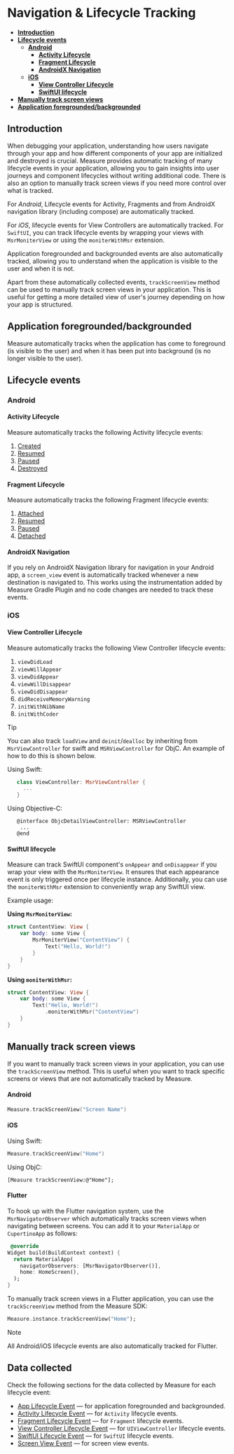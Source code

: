 # Navigation & Lifecycle Tracking

- [**Introduction**](#introduction)
- [**Lifecycle events**](#lifecycle-events)
    - [**Android**](#android)
        - [**Activity Lifecycle**](#activity-lifecycle)
        - [**Fragment Lifecycle**](#fragment-lifecycle)
        - [**AndroidX Navigation**](#androidx-navigation)
    - [**iOS**](#ios)
        - [**View Controller Lifecycle**](#view-controller-lifecycle)
        - [**SwiftUI lifecycle**](#swiftui-lifecycle)
- [**Manually track screen views**](#manually-track-screen-views)
- [**Application foregrounded/backgrounded**](#application-foregroundedbackgrounded)

## Introduction

When debugging your application, understanding how users navigate through your app and how different components of your
app are initialized and destroyed is crucial. Measure provides automatic tracking of many lifecycle events in
your application, allowing you to gain insights into user journeys and component lifecycles without writing additional
code. There is also an option to manually track screen views if you need more control over what is tracked.

For _Android_, Lifecycle events for Activity, Fragments and from AndroidX navigation library (including compose) are
automatically tracked.

For _iOS_, lifecycle events for View Controllers are automatically tracked. For `SwiftUI`, you can track lifecycle
events by wrapping your views with `MsrMoniterView` or using the `moniterWithMsr` extension.

Application foregrounded and backgrounded events are also automatically tracked, allowing you to understand when the
application is visible to the user and when it is not.

Apart from these automatically collected events, `trackScreenView` method can be used to manually track screen views
in your application. This is useful for getting a more detailed view of user's journey depending on how your app is
structured.

## Application foregrounded/backgrounded

Measure automatically tracks when the application has come to foreground (is visible to the user) and when
it has been put into background (is no longer visible to the user).

## Lifecycle events

### Android

#### Activity Lifecycle

Measure automatically tracks the following Activity lifecycle events:

1. [Created](https://developer.android.com/guide/components/activities/activity-lifecycle#oncreate)
2. [Resumed](https://developer.android.com/guide/components/activities/activity-lifecycle#onresume)
3. [Paused](https://developer.android.com/guide/components/activities/activity-lifecycle#onpause)
4. [Destroyed](https://developer.android.com/guide/components/activities/activity-lifecycle#ondestroy)

#### Fragment Lifecycle

Measure automatically tracks the following Fragment lifecycle events:

1. [Attached](https://developer.android.com/reference/androidx/fragment/app/Fragment.html#onAttach(android.content.Context))
2. [Resumed](https://developer.android.com/reference/androidx/fragment/app/Fragment.html#onResume())
3. [Paused](https://developer.android.com/reference/androidx/fragment/app/Fragment.html#onPause())
4. [Detached](https://developer.android.com/reference/androidx/fragment/app/Fragment.html#onDetach())

#### AndroidX Navigation

If you rely on AndroidX Navigation library for navigation in your Android app, a `screen_view` event is automatically
tracked whenever a new destination is navigated to. This works using the instrumentation added by Measure Gradle Plugin
and no code changes are needed to track these events.

### iOS

#### View Controller Lifecycle

Measure automatically tracks the following View Controller lifecycle events:

1. `viewDidLoad`
2. `viewWillAppear`
3. `viewDidAppear`
4. `viewWillDisappear`
5. `viewDidDisappear`
6. `didReceiveMemoryWarning`
7. `initWithNibName`
8. `initWithCoder`

> [!TIP]
>
> You can also track `loadView` and `deinit`/`dealloc` by inheriting from `MsrViewController` for swift
> and `MSRViewController` for ObjC. An example of how to do this is shown below.

Using Swift:

```swift
   class ViewController: MsrViewController {
     ...
   }
```

Using Objective-C:

```objc
   @interface ObjcDetailViewController: MSRViewController
    ...
   @end
```

#### SwiftUI lifecycle

Measure can track SwiftUI component's `onAppear` and `onDisappear` if you wrap your view with the `MsrMoniterView`. It
ensures that each appearance event is only triggered once per lifecycle instance. Additionally, you can use
the `moniterWithMsr` extension to conveniently wrap any SwiftUI view.

Example usage:

**Using `MsrMoniterView`:**

```swift
struct ContentView: View {
    var body: some View {
        MsrMoniterView("ContentView") {
            Text("Hello, World!")
        }
    }
}
```

**Using `moniterWithMsr`:**

```swift
struct ContentView: View {
    var body: some View {
        Text("Hello, World!")
            .moniterWithMsr("ContentView")
    }
}
```

## Manually track screen views

If you want to manually track screen views in your application, you can use the `trackScreenView` method. This is useful
when you want to track specific screens or views that are not automatically tracked by Measure.

#### Android

```kotlin
Measure.trackScreenView("Screen Name")
```

#### iOS

Using Swift:

```swift
Measure.trackScreenView("Home")
```

Using ObjC:

```objc
[Measure trackScreenView:@"Home"];
```

#### Flutter

To hook up with the Flutter navigation system, use the `MsrNavigatorObserver` which automatically tracks screen views
when navigating between screens. You can add it to your `MaterialApp` or `CupertinoApp` as follows:

```dart
 @override
Widget build(BuildContext context) {
  return MaterialApp(
    navigatorObservers: [MsrNavigatorObserver()],
    home: HomeScreen(),
  );
}
```

To manually track screen views in a Flutter application, you can use the `trackScreenView` method from the Measure SDK:

```dart
Measure.instance.trackScreenView("Home");
```

> [!Note]
> All Android/iOS lifecycle events are also automatically tracked for Flutter.

## Data collected

Check the following sections for the data collected by Measure for each lifecycle event:

- [App Lifecycle Event](../api/sdk/README.md#lifecycleapp) — for application foregrounded and backgrounded.
- [Activity Lifecycle Event](../api/sdk/README.md#lifecycleactivity) — for `Activity` lifecycle events.
- [Fragment Lifecycle Event](../api/sdk/README.md#lifecyclefragment) — for `Fragment` lifecycle events.
- [View Controller Lifecycle Event](https://github.com/measure-sh/measure/blob/main/docs/api/sdk/README.md#lifecycle_view_controller) —
  for `UIViewController` lifecycle events.
- [SwiftUI Lifecycle Event](https://github.com/measure-sh/measure/blob/main/docs/api/sdk/README.md#lifecycle_swift_ui) —
  for
  `SwiftUI` lifecycle events.
- [Screen View Event](../api/sdk/README.md#screenview) — for screen view events.

